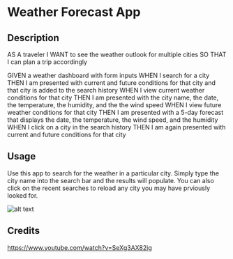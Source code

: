 # Weather Forecast App

## Description

AS A traveler
I WANT to see the weather outlook for multiple cities
SO THAT I can plan a trip accordingly

GIVEN a weather dashboard with form inputs
WHEN I search for a city
THEN I am presented with current and future conditions for that city and that city is added to the search history
WHEN I view current weather conditions for that city
THEN I am presented with the city name, the date, the temperature, the humidity, and the the wind speed
WHEN I view future weather conditions for that city
THEN I am presented with a 5-day forecast that displays the date, the temperature, the wind speed, and the humidity
WHEN I click on a city in the search history
THEN I am again presented with current and future conditions for that city

## Usage

Use this app to search for the weather in a particular city. Simply type the city name into the search bar and the results will populate. You can also click on the recent searches to reload any city you may have prviously looked for.

![alt text](assets/images/screenshot.png)

## Credits

https://www.youtube.com/watch?v=SeXg3AX82ig 



